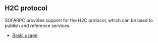 ## H2C protocol

SOFARPC provides support for the H2C protocol, which can be used to publish and reference services.

* [Basic usage](./H2c-Usage)